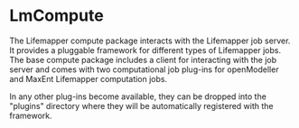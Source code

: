 LmCompute
=========

The Lifemapper compute package interacts with the Lifemapper job server.  It 
provides a pluggable framework for different types of Lifemapper jobs.  The 
base compute package includes a client for interacting with the job server and
comes with two computational job plug-ins for openModeller and MaxEnt 
Lifemapper computation jobs.

In any other plug-ins become available, they can be dropped into the "plugins"
directory where they will be automatically registered with the framework.

